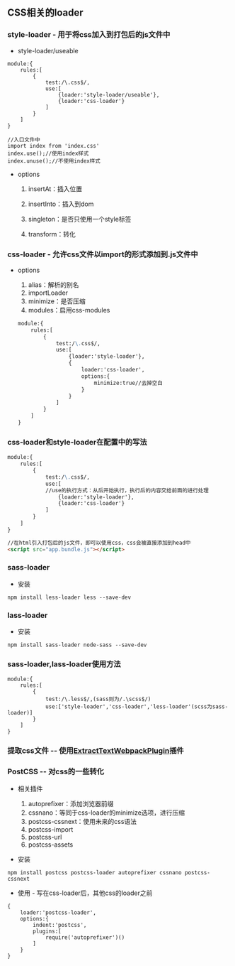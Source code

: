 ## CSS相关的loader

### style-loader - 用于将css加入到打包后的js文件中

* style-loader/useable

```
module:{
    rules:[
        {
            test:/\.css$/,
            use:[
                {loader:'style-loader/useable'},
                {loader:'css-loader'}
            ]
        }
    ]
}

//入口文件中
import index from 'index.css'
index.use();//使用index样式
index.unuse();//不使用index样式
```

* options

  1. insertAt：插入位置

  2. insertInto：插入到dom

  3. singleton：是否只使用一个style标签

  4. transform：转化

### css-loader - 允许css文件以import的形式添加到.js文件中

* options  
  1. alias：解析的别名  
  2. importLoader  
  3. minimize：是否压缩  
  4. modules：启用css-modules

  ```markdown
  module:{
      rules:[
          {
              test:/\.css$/,
              use:[
                  {loader:'style-loader'},
                  {
                      loader:'css-loader',
                      options:{
                          minimize:true//去掉空白
                      }
                  }
              ]
          }
      ]
  }
  ```

### css-loader和style-loader在配置中的写法

```markdown
module:{
    rules:[
        {
            test:/\.css$/,
            use:[
            //use的执行方式：从后开始执行，执行后的内容交给前面的进行处理
                {loader:'style-loader'},
                {loader:'css-loader'}
            ]
        }
    ]
}

//在html引入打包后的js文件，即可以使用css，css会被直接添加到head中
<script src="app.bundle.js"></script>
```

### sass-loader

* 安装

```
npm install less-loader less --save-dev
```

### lass-loader

* 安装

```
npm install sass-loader node-sass --save-dev
```

### sass-loader,lass-loader使用方法

```
module:{
    rules:[
        {
            test:/\.less$/,(sass则为/.\scss$/)
            use:['style-loader','css-loader','less-loader'(scss为sass-loader)]
        }
    ]
}
```

### 提取css文件 -- 使用[ExtractTextWebpackPlugin](/tools/build-tool/webpack/plugins/ExtractTextWebpackPlugin.md)插件

### PostCSS -- 对css的一些转化

* 相关插件
  1. autoprefixer：添加浏览器前缀
  2. cssnano：等同于css-loader的minimize选项，进行压缩
  3. postcss-cssnext：使用未来的css语法
  4. postcss-import
  5. postcss-url
  6. postcss-assets

* 安装

```
npm install postcss postcss-loader autoprefixer cssnano postcss-cssnext
```

* 使用 - 写在css-loader后，其他css的loader之前

```
{
    loader:'postcss-loader',
    options:{
        indent:'postcss',
        plugins:[
            require('autoprefixer')()
        ]
    }
}
```



